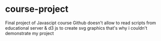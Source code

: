 # course-project
Final project of Javascipt course
Github doesn't allow to read scripts from educational server & d3 js to create svg graphics that's why i couldn't demonstrate my project
